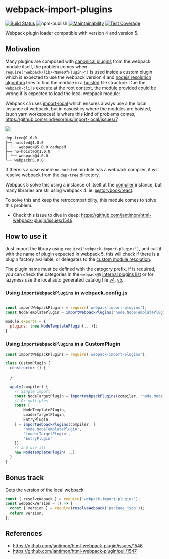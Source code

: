 # webpack-import-plugins

[![Build Status](https://travis-ci.org/rubeniskov/webpack-import-plugins.svg?branch=master)](https://travis-ci.org/rubeniskov/webpack-import-plugins)
![npm-publish](https://github.com/rubeniskov/webpack-import-plugins/workflows/npm-publish/badge.svg?branch=master)
[![Maintainability](https://api.codeclimate.com/v1/badges/0c5a7fd388d51eabd19a/maintainability)](https://codeclimate.com/github/rubeniskov/webpack-import-plugins/maintainability)
[![Test Coverage](https://api.codeclimate.com/v1/badges/0c5a7fd388d51eabd19a/test_coverage)](https://codeclimate.com/github/rubeniskov/webpack-import-plugins/test_coverage)

Webpack plugin loader compatible with version 4 and version 5.

## Motivation

Many plugins are composed with [canonical plugins](https://webpack.js.org/plugins/) from the webpack module itself, the problem comes when `require("webpack/lib/<NameOfPlugin>")` is used inside a custom plugin which is expected to use the webpack version 4 and [nodejs resolution algorithm](https://nodejs.org/api/modules.html#modules_loading_from_node_modules_folders) tries to find the module in a [hoisted](https://github.com/lerna/lerna/blob/master/doc/hoist.md) file structure. Due the `webpack-cli` is execute at the root context, the module provided could be wrong if is expected to load the local webpack module:

Webpack cli uses [import-local](https://github.com/webpack/webpack-cli/blob/564279e5b634a399647bcdb21449e5e6a7f0637e/packages/webpack-cli/bin/cli.js#L7) which ensures always use a the local instance of webpack, but in casuistics where the modules are hoisted, (such yarn workspaces) is where this kind of problems comes, https://github.com/sindresorhus/import-local/issues/7.

<img src="https://classic.yarnpkg.com/assets/posts/2018-02-15-nohoist/standalone-2.svg"/>

```texplain
dep-tree@1.0.0
├─┬ hoisted@1.0.0
│ └── webpack@5.0.0 deduped
├─┬ no-hoisted@1.0.0
│ └── webpack@4.0.0
└── webpack@5.0.0
```

If there is a case where `no-hoisted` module has a webpack compiler, it will resolve webpack from the `dep-tree` directory. 

Webpack 5 solve this using a instance of itself at the [compiler](https://github.com/webpack/webpack/blob/63d7671628322917c0b8c4e7f0de7de38446e91f/lib/Compiler.js#L188) instance, but many libraries are stil using webpack 4. ie: [@storybook/react](https://www.npmjs.com/package/@storybook/react).

To solve this and keep the retrocompatibility, this module comes to solve this problem.

- Check this issue to dive in deep: https://github.com/jantimon/html-webpack-plugin/issues/1546

## How to use it

Just import the library using `require('webpack-import-plugins')`, and call it with the name of plugin expected in webpack 5, this will check if there is a plugin factory available, or delegates to the [custom module resolution](./lib/webpack-path#L18).

The plugin name must be defined with the category prefix, if is required, you can check the categories in the `webpack@5` [internal plugins list](https://webpack.js.org/plugins/internal-plugins/) or for lazyness use the local auto generated catalog file [v4](./wp-plugins-v4.json), [v5](./wp-plugins-v5.json).

### Using `importWebpackPlugins` in webpack.config.js
```javascript

const importWebpackPlugins = require('webpack-import-plugins');
const NodeTemplatePlugin = importWebpackPlugins('node.NodeTemplatePlugin');

module.exports = {
  plugins: [new NodeTemplatePlugin(...)];
}

```

### Using `importWebpackPlugins` in a CustomPlugin 
```javascript
const importWebpackPlugins = require('webpack-import-plugins');

class CustomPlugin {
  constructor () {
    
  }

  apply(compiler) {
    // Single import
    const NodeTargetPlugin = importWebpackPlugins(compiler, 'node.NodeTargetPlugin');
    // Or multiples
    const [
        NodeTemplatePlugin, 
        LoaderTargetPlugin, 
        EntryPlugin, 
    ] = importWebpackPlugins(compiler, [
        'node.NodeTemplatePlugin',
        'LoaderTargetPlugin',
        'EntryPlugin'
    ]);
    // and use it!
    new NodeTemplatePlugin(...);
  } 
}
```

## Bonus track

Gets the version of the local webpack

```javascript
const { resolveWepack } = require('webpack-import-plugins');
const webpackVersion = () => {
  const { version } = require(resolveWebpack('package.json'));
  return version;
};
````

## References

- https://github.com/jantimon/html-webpack-plugin/issues/1546
- https://github.com/jantimon/html-webpack-plugin/pull/1547

